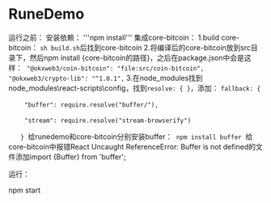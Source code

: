 # RuneDemo
 


运行之前：
安装依赖：
'''npm install'''
集成core-bitcoin：
1.build core-bitcoin：
`sh build.sh`后找到core-bitcoin
2.将编译后的core-bitcoin放到src目录下，然后npm install {core-bitcoin的路径}，之后在package.json中会是这样：
 `"@okxweb3/coin-bitcoin": "file:src/coin-bitcoin",`
 `"@okxweb3/crypto-lib": "^1.0.1",`
3.在node_modules找到node_modules\react-scripts\config，找到`resolve: { }`，添加：
`fallback: {`

        `"buffer": require.resolve("buffer/"),`

        `"stream": require.resolve("stream-browserify")`

      `}`
 给runedemo和core-bitcoin分别安装buffer：
 `npm install buffer`
 给core-bitcoin中报错React Uncaught ReferenceError: Buffer is not defined的文件添加import {Buffer} from 'buffer';

运行：

npm start